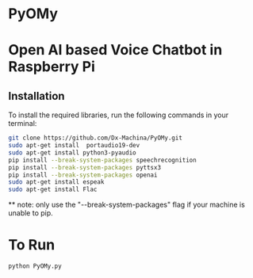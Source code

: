 # PyOMy
# Open AI based Voice Chatbot in Raspberry Pi

## Installation

To install the required libraries, run the following commands in your terminal:

```bash
git clone https://github.com/Dx-Machina/PyOMy.git
sudo apt-get install  portaudio19-dev
sudo apt-get install python3-pyaudio
pip install --break-system-packages speechrecognition
pip install --break-system-packages pyttsx3
pip install --break-system-packages openai
sudo apt-get install espeak
sudo apt-get install Flac
``````
** note: only use the "--break-system-packages" flag if your machine is unable to pip.
# To Run

```bash
python PyOMy.py
``````
